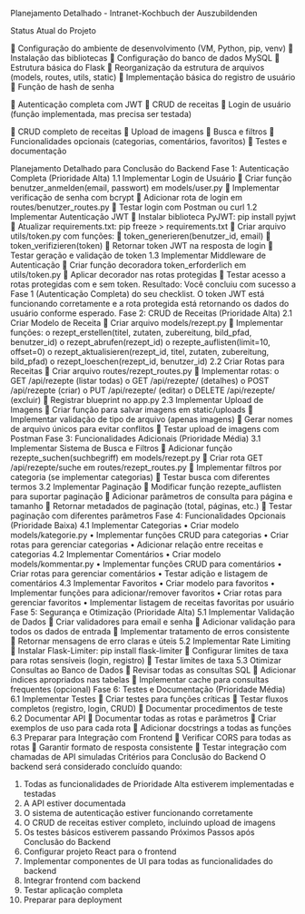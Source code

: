 Planejamento Detalhado - Intranet-Kochbuch der Auszubildenden

Status Atual do Projeto

	Configuração do ambiente de desenvolvimento (VM, Python, pip, venv)
	Instalação das bibliotecas 
	Configuração do banco de dados MySQL
	Estrutura básica do Flask
	Reorganização da estrutura de arquivos (models, routes, utils, static)
	Implementação básica do registro de usuário
	Função de hash de senha

	Autenticação completa com JWT
	CRUD de receitas
	Login de usuário (função implementada, mas precisa ser testada)

	CRUD completo de receitas
	Upload de imagens
	Busca e filtros
	Funcionalidades opcionais (categorias, comentários, favoritos)
	Testes e documentação


Planejamento Detalhado para Conclusão do Backend
Fase 1: Autenticação Completa (Prioridade Alta)
1.1 Implementar Login de Usuário
	Criar função benutzer_anmelden(email, passwort) em models/user.py
	Implementar verificação de senha com bcrypt
	Adicionar rota de login em routes/benutzer_routes.py
	 Testar login com Postman ou curl
1.2 Implementar Autenticação JWT
	Instalar biblioteca PyJWT: pip install pyjwt
	Atualizar requirements.txt: pip freeze > requirements.txt
	Criar arquivo utils/token.py com funções:
	token_generieren(benutzer_id, email)
	token_verifizieren(token)
	 Retornar token JWT na resposta de login
	 Testar geração e validação de token
1.3 Implementar Middleware de Autenticação
	Criar função decoradora token_erforderlich em utils/token.py
	 Aplicar decorador nas rotas protegidas
	 Testar acesso a rotas protegidas com e sem token. Resultado: Você concluiu com sucesso a Fase 1 (Autenticação Completa) do seu checklist. O token JWT está funcionando corretamente e a rota protegida está retornando os dados do usuário conforme esperado.
Fase 2: CRUD de Receitas (Prioridade Alta)
2.1 Criar Modelo de Receita
	 Criar arquivo models/rezept.py
	 Implementar funções:
o	 rezept_erstellen(titel, zutaten, zubereitung, bild_pfad, benutzer_id)
o	 rezept_abrufen(rezept_id)
o	 rezepte_auflisten(limit=10, offset=0)
o	 rezept_aktualisieren(rezept_id, titel, zutaten, zubereitung, bild_pfad)
o	 rezept_loeschen(rezept_id, benutzer_id)
2.2 Criar Rotas para Receitas
	 Criar arquivo routes/rezept_routes.py
	 Implementar rotas:
o	 GET /api/rezepte (listar todas)
o	 GET /api/rezepte/<id> (detalhes)
o	 POST /api/rezepte (criar)
o	 PUT /api/rezepte/<id> (editar)
o	 DELETE /api/rezepte/<id> (excluir)
	 Registrar blueprint no app.py
2.3 Implementar Upload de Imagens
	 Criar função para salvar imagens em static/uploads
	 Implementar validação de tipo de arquivo (apenas imagens)
	 Gerar nomes de arquivo únicos para evitar conflitos
	 Testar upload de imagens com Postman
Fase 3: Funcionalidades Adicionais (Prioridade Média)
3.1 Implementar Sistema de Busca e Filtros
	Adicionar função rezepte_suchen(suchbegriff) em models/rezept.py
	Criar rota GET /api/rezepte/suche em routes/rezept_routes.py
	Implementar filtros por categoria (se implementar categorias)
	Testar busca com diferentes termos
3.2 Implementar Paginação
	Modificar função rezepte_auflisten para suportar paginação
	Adicionar parâmetros de consulta para página e tamanho
	Retornar metadados de paginação (total, páginas, etc.)
	Testar paginação com diferentes parâmetros
Fase 4: Funcionalidades Opcionais (Prioridade Baixa)
4.1 Implementar Categorias
•	 Criar modelo models/kategorie.py
•	 Implementar funções CRUD para categorias
•	 Criar rotas para gerenciar categorias
•	 Adicionar relação entre receitas e categorias
4.2 Implementar Comentários
•	 Criar modelo models/kommentar.py
•	 Implementar funções CRUD para comentários
•	 Criar rotas para gerenciar comentários
•	 Testar adição e listagem de comentários
4.3 Implementar Favoritos
•	 Criar modelo para favoritos
•	 Implementar funções para adicionar/remover favoritos
•	 Criar rotas para gerenciar favoritos
•	 Implementar listagem de receitas favoritas por usuário
Fase 5: Segurança e Otimização (Prioridade Alta)
5.1 Implementar Validação de Dados
	Criar validadores para email e senha
	Adicionar validação para todos os dados de entrada
	Implementar tratamento de erros consistente
	Retornar mensagens de erro claras e úteis
5.2 Implementar Rate Limiting
	Instalar Flask-Limiter: pip install flask-limiter
	Configurar limites de taxa para rotas sensíveis (login, registro)
	Testar limites de taxa
5.3 Otimizar Consultas ao Banco de Dados
	Revisar todas as consultas SQL
	Adicionar índices apropriados nas tabelas
	Implementar cache para consultas frequentes (opcional)
Fase 6: Testes e Documentação (Prioridade Média)
6.1 Implementar Testes
	Criar testes para funções críticas
	Testar fluxos completos (registro, login, CRUD)
	Documentar procedimentos de teste
6.2 Documentar API
	Documentar todas as rotas e parâmetros
	Criar exemplos de uso para cada rota
	Adicionar docstrings a todas as funções
6.3 Preparar para Integração com Frontend
	Verificar CORS para todas as rotas
	Garantir formato de resposta consistente
	Testar integração com chamadas de API simuladas
Critérios para Conclusão do Backend
O backend será considerado concluído quando:
1.	Todas as funcionalidades de Prioridade Alta estiverem implementadas e testadas
2.	A API estiver documentada
3.	O sistema de autenticação estiver funcionando corretamente
4.	O CRUD de receitas estiver completo, incluindo upload de imagens
5.	Os testes básicos estiverem passando
Próximos Passos após Conclusão do Backend
1.	Configurar projeto React para o frontend
2.	Implementar componentes de UI para todas as funcionalidades do backend
3.	Integrar frontend com backend
4.	Testar aplicação completa
5.	Preparar para deployment


